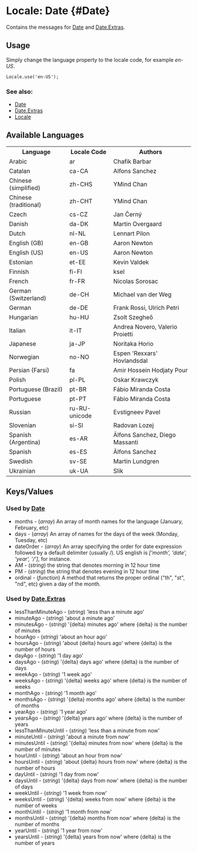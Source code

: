 Locale: Date {#Date}
=====================================

Contains the messages for [Date][] and [Date.Extras][].

Usage
-----

Simply change the language property to the locale code, for example *en-US*.

	Locale.use('en-US');

### See also:

* [Date][]
* [Date.Extras][]
* [Locale][]

Available Languages
-------------------

<table>
	<tr>
		<th>Language</th>
		<th>Locale Code</th>
		<th>Authors</th>
	</tr>
	<tr>
		<td>Arabic</td>
		<td>ar</td>
		<td>Chafik Barbar</td>
	</tr>
	<tr>
		<td>Catalan</td>
		<td>ca-CA</td>
		<td>Alfons Sanchez</td>
	</tr>
	<tr>
		<td>Chinese (simplified)</td>
		<td>zh-CHS</td>
		<td>YMind Chan</td>
	</tr>
	<tr>
		<td>Chinese (traditional)</td>
		<td>zh-CHT</td>
		<td>YMind Chan</td>
	</tr>
	<tr>
		<td>Czech</td>
		<td>cs-CZ</td>
		<td>Jan Černý</td>
	</tr>
	<tr>
		<td>Danish</td>
		<td>da-DK</td>
		<td>Martin Overgaard</td>
	</tr>
	<tr>
		<td>Dutch</td>
		<td>nl-NL</td>
		<td>Lennart Pilon</td>
	</tr>
	<tr>
		<td>English (GB)</td>
		<td>en-GB</td>
		<td>Aaron Newton</td>
	</tr>
	<tr>
		<td>English (US)</td>
		<td>en-US</td>
		<td>Aaron Newton</td>
	</tr>
	<tr>
		<td>Estonian</td>
		<td>et-EE</td>
		<td>Kevin Valdek</td>
	</tr>
	<tr>
		<td>Finnish</td>
		<td>fi-FI</td>
		<td>ksel</td>
	</tr>
	<tr>
		<td>French</td>
		<td>fr-FR</td>
		<td>Nicolas Sorosac</td>
	</tr>
	<tr>
		<td>German (Switzerland)</td>
		<td>de-CH</td>
		<td>Michael van der Weg</td>
	</tr>
	<tr>
		<td>German</td>
		<td>de-DE</td>
		<td>Frank Rossi, Ulrich Petri</td>
	</tr>
	<tr>
		<td>Hungarian</td>
		<td>hu-HU</td>
		<td>Zsolt Szegheő</td>
	</tr>
	<tr>
		<td>Italian</td>
		<td>it-IT</td>
		<td>Andrea Novero, Valerio Proietti</td>
	</tr>
	<tr>
		<td>Japanese</td>
		<td>ja-JP</td>
		<td>Noritaka Horio</td>
	</tr>
	<tr>
		<td>Norwegian</td>
		<td>no-NO</td>
		<td>Espen 'Rexxars' Hovlandsdal</td>
	</tr>
	<tr>
		<td>Persian (Farsi)</td>
		<td>fa</td>
		<td>Amir Hossein Hodjaty Pour</td>
	</tr>
	<tr>
		<td>Polish</td>
		<td>pl-PL</td>
		<td>Oskar Krawczyk</td>
	</tr>
	<tr>
		<td>Portuguese (Brazil)</td>
		<td>pt-BR</td>
		<td>Fábio Miranda Costa</td>
	</tr>
	<tr>
		<td>Portuguese</td>
		<td>pt-PT</td>
		<td>Fábio Miranda Costa</td>
	</tr>
	<tr>
		<td>Russian</td>
		<td>ru-RU-unicode</td>
		<td>Evstigneev Pavel</td>
	</tr>
	<tr>
		<td>Slovenian</td>
		<td>si-SI</td>
		<td>Radovan Lozej</td>
	</tr>
	<tr>
		<td>Spanish (Argentina)</td>
		<td>es-AR</td>
		<td>Ãlfons Sanchez, Diego Massanti</td>
	</tr>
	<tr>
		<td>Spanish</td>
		<td>es-ES</td>
		<td>Ãlfons Sanchez</td>
	</tr>
	<tr>
		<td>Swedish</td>
		<td>sv-SE</td>
		<td>Martin Lundgren</td>
	</tr>
	<tr>
		<td>Ukrainian</td>
		<td>uk-UA</td>
		<td>Slik</td>
	</tr>
</table>

Keys/Values
-----------

### Used by [Date][]

* months - (*array*) An array of month names for the language (January, February, etc)
* days - (*array*) An array of names for the days of the week (Monday, Tuesday, etc)
* dateOrder - (*array*) An array specifying the order for date expression followed by a default delimiter (usually /). US english is *['month', 'date', 'year', '/']*, for instance.
* AM - (*string*) the string that denotes morning in 12 hour time
* PM - (*string*) the string that denotes evening in 12 hour time
* ordinal - (*function*) A method that returns the proper ordinal ("th", "st", "nd", etc) given a day of the month.

### Used by [Date.Extras][]

* lessThanMinuteAgo - (*string*) 'less than a minute ago'
* minuteAgo - (*string*) 'about a minute ago'
* minutesAgo - (*string*) '{delta} minutes ago' where {delta} is the number of minutes
* hourAgo - (*string*) 'about an hour ago'
* hoursAgo - (*string*) 'about {delta} hours ago' where {delta} is the number of hours
* dayAgo - (*string*) '1 day ago'
* daysAgo - (*string*) '{delta} days ago' where {delta} is the number of days
* weekAgo - (*string*) '1 week ago'
* weeksAgo - (*string*) '{delta} weeks ago' where {delta} is the number of weeks
* monthAgo - (*string*) '1 month ago'
* monthsAgo - (*string*) '{delta} months ago' where {delta} is the number of months
* yearAgo - (*string*) '1 year ago'
* yearsAgo - (*string*) '{delta} years ago' where {delta} is the number of years
* lessThanMinuteUntil - (*string*) 'less than a minute from now'
* minuteUntil - (*string*) 'about a minute from now'
* minutesUntil - (*string*) '{delta} minutes from now' where {delta} is the number of minutes
* hourUntil - (*string*) 'about an hour from now'
* hoursUntil - (*string*) 'about {delta} hours from now' where {delta} is the number of hours
* dayUntil - (*string*) '1 day from now'
* daysUntil - (*string*) '{delta} days from now' where {delta} is the number of days
* weekUntil - (*string*) '1 week from now'
* weeksUntil - (*string*) '{delta} weeks from now' where {delta} is the number of weeks
* monthUntil - (*string*) '1 month from now'
* monthsUntil - (*string*) '{delta} months from now' where {delta} is the number of months
* yearUntil - (*string*) '1 year from now'
* yearsUntil - (*string*) '{delta} years from now' where {delta} is the number of years


[Locale]: /more/Locale/Locale
[Date]: /more/Types/Date
[Date.Extras]: /more/Types/Date.Extras
